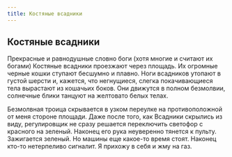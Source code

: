 ```yaml
---
title: Костяные всадники
---
```

## Костяные всадники

Прекрасные и равнодушные словно боги (хотя многие и считают их богами) Костяные всадники проезжают через площадь. Их огромные черные кошки ступают бесшумно и плавно. Ноги всадников утопают в густой шерсти и, кажется, что негнущиеся, слегка покачивающиеся тела вырастают из кошачьих боков. Они движутся в полном безмолвии, солнечные блики танцуют на желтовато белых телах.

Безмолвная троица скрывается в узком переулке на противоположной от меня стороне площади. Даже после того, как Всадники скрылись из виду, регулировщик не сразу решается переключить светофор с красного на зеленый. Наконец его рука неуверенно тянется к пульту. Зажигается зеленый. Но машины еще какое-то время стоят. Наконец кто-то нетерпеливо сигналит. Я прихожу в себя и жму на газ.